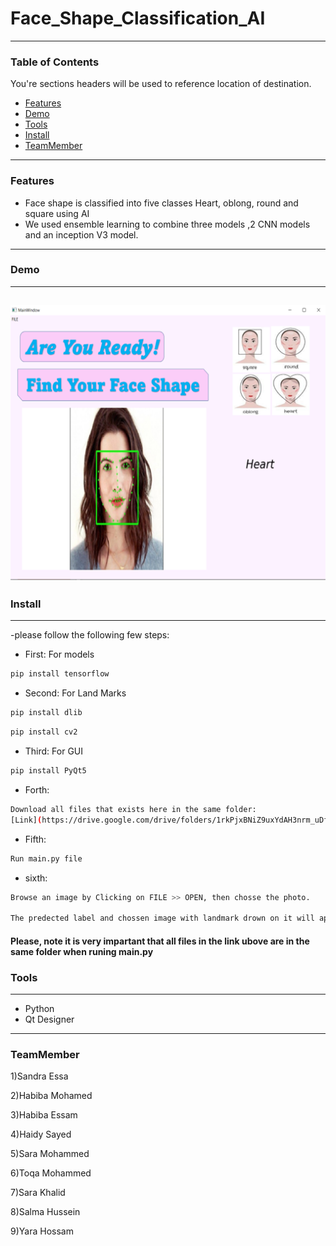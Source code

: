 # Face_Shape_Classification_AI
---
### Table of Contents
You're sections headers will be used to reference location of destination.

- [Features](#Features)
- [Demo](#Demo)
- [Tools](#Tools)
- [Install](#Install)
- [TeamMember](#TeamMember)
---
### Features
- Face shape is classified into five classes Heart, oblong, round and square using AI
- We used ensemble learning to combine three models ,2 CNN models and an inception V3 model.



---
### Demo
---
![](https://github.com/Sara-Habo/Face-shape-classification-GUI/blob/main/Demo.png)
---
### Install
---
-please follow the following few steps:

- First: For models

```bash
pip install tensorflow
```
- Second: For Land Marks
```bash
pip install dlib
```
```bash
pip install cv2
```
- Third: For GUI
```bash
pip install PyQt5
```
- Forth: 
```bash
Download all files that exists here in the same folder:
[Link](https://drive.google.com/drive/folders/1rkPjxBNiZ9uxYdAH3nrm_uDfuIcNkETN)
```

- Fifth:
```bash
Run main.py file
```
- sixth:
```bash
Browse an image by Clicking on FILE >> OPEN, then chosse the photo.

The predected label and chossen image with landmark drown on it will appear on the window
```
#### Please, note it is very impartant that all files in the link ubove are in the same folder when runing main.py

### Tools
----
- Python
- Qt Designer
----
### TeamMember
1)Sandra Essa

2)Habiba Mohamed

3)Habiba Essam

4)Haidy Sayed

5)Sara Mohammed

6)Toqa Mohammed

7)Sara Khalid

8)Salma Hussein

9)Yara Hossam
